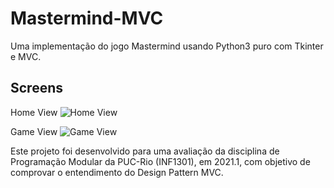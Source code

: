 # Mastermind-MVC

Uma implementação do jogo Mastermind usando Python3 puro com Tkinter e MVC.

## Screens
Home View
![Home View](https://raw.githubusercontent.com/yanncabral/mastermind-tkinter/main/assets/home_view.png)

Game View
![Game View](https://raw.githubusercontent.com/yanncabral/mastermind-tkinter/main/assets/game_view.png)

Este projeto foi desenvolvido para uma avaliação da disciplina de Programação Modular da PUC-Rio (INF1301), em 2021.1, com objetivo de comprovar o entendimento do Design Pattern MVC.
